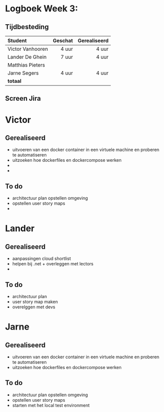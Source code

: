 # Logboek Week 3:

## Tijdbesteding

| Student          | Geschat | Gerealiseerd |
| :--------------- | ------: | -----------: |
| Victor Vanhooren |   4 uur |        4 uur |
| Lander De Ghein  |   7 uur |        4 uur |
| Matthias Pieters |         |              |
| Jarne Segers     |   4 uur |        4 uur |
| **totaal**       |         |              |

## Screen Jira

# Victor

## Gerealiseerd

- uitvoeren van een docker container in een virtuele machine en proberen te automatiseren
- uitzoeken hoe dockerfiles en dockercompose werken
-
-

## To do

- architectuur plan opstellen omgeving
- opstellen user story maps
-

# Lander

## Gerealiseerd

- aanpassingen cloud shortlist
- helpen bij .net + overleggen met lectors
-

## To do

- architectuur plan
- user story map maken
- overelggen met devs

# Jarne

## Gerealiseerd

- uitvoeren van een docker container in een virtuele machine en proberen te automatiseren
- uitzoeken hoe dockerfiles en dockercompose werken

## To do

- architectuur plan opstellen omgeving
- opstellen user story maps
- starten met het local test environment
